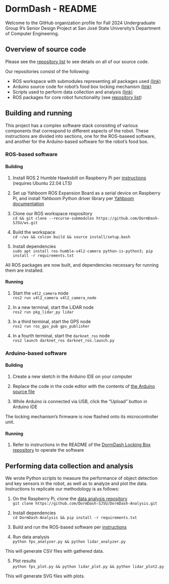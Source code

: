 # DormDash - README
 
Welcome to the GitHub organization profile for Fall 2024 Undergraduate Group 9’s Senior Design Project at San José State University’s Department of Computer Engineering.

## Overview of source code

Please see the [repository list](https://github.com/orgs/DormDash-SJSU/repositories) to see details on all of our source code.

Our repositories consist of the following:

- ROS workspace with submodules representing all packages used [(link)](https://github.com/DormDash-SJSU/ws)
- Arduino source code for robot’s food box locking mechanism [(link)](https://github.com/DormDash-SJSU/DormDash-Locking-Box)
- Scripts used to perform data collection and analysis [(link)](https://github.com/DormDash-SJSU/DormDash-Analysis)
- ROS packages for core robot functionality (see [repository list](https://github.com/orgs/DormDash-SJSU/repositories))

## Building and running

This project has a complex software stack consisting of various components that correspond to different aspects of the robot. These instructions are divided into sections, one for the ROS-baseed software, and another for the Arduino-based software for the robot’s food box.

### ROS-based software

#### Building

1. Install ROS 2 Humble Hawksbill on Raspberry Pi per [instructions](https://docs.ros.org/en/humble/Installation/Ubuntu-Install-Debs.html) (requires Ubuntu 22.04 LTS)

2. Set up Yahboom ROS Expansion Board as a serial device on Raspberry Pi, and install Yahboom Python driver library per [Yahboom documentation](http://www.yahboom.net/study/ROS-Driver-Board)

3. Clone our ROS workspace respository
<br>`cd && git clone --recurse-submodules https://github.com/DormDash-SJSU/ws.git`

3. Build the workspace
<br>`cd ~/ws && colcon build && source install/setup.bash`

4. Install dependencies
<br>`sudo apt install ros-humble-v4l2-camera python-is-python3; pip install -r requirements.txt`

All ROS packages are now built, and dependencies necessary for running them are installed.

#### Running

1. Start the `v4l2_camera` node
<br>`ros2 run v4l2_camera v4l2_camera_node`

2. In a new terminal, start the LiDAR node
<br>`ros2 run pkg_lidar_py lidar`

3. In a third terminal, start the GPS node
<br>`ros2 run ros_gps_pub gps_publisher`

4. In a fourth terminal, start the `darknet_ros` node
<br>`ros2 launch darknet_ros darknet_ros.launch.py`

### Arduino-based software

#### Building

1. Create a new sketch in the Arduino IDE on your computer

2. Replace the code in the code editor with the contents of [the Arduino source file](https://github.com/DormDash-SJSU/DormDash-Locking-Box/raw/refs/heads/main/keypad.ino)

3. While Arduino is connected via USB, click the “Upload” button in Arduino IDE

The locking mechanism’s firmware is now flashed onto its microcontroller unit.

#### Running

1. Refer to instructions in the README of the [DormDash Locking Box repository](https://github.com/DormDash-SJSU/DormDash-Locking-Box) to operate the software

## Performing data collection and analysis

We wrote Python scripts to measure the performance of object detection and key sensors in the robot, as well as to analyze and plot the data. Instructions to replicate our methodology is as follows:

1. On the Raspberry Pi, clone the [data analysis repository](https://github.com/DormDash-SJSU/DormDash-Analysis)
<br>`git clone https://github.com/DormDash-SJSU/DormDash-Analysis.git`

2. Install dependencies
<br>`cd DormDash-Analysis && pip install -r requirements.txt`

3. Build and run the ROS-based software per [instructions](#ros-based-software)

4. Run data analysis
<br>`python fps_analyzer.py && python lidar_analyzer.py`

This will generate CSV files with gathered data.

5. Plot results
<br>`python fps_plot.py && python lidar_plot.py && python lidar_plot2.py`

This will generate SVG files with plots.
